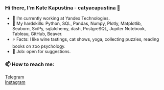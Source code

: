 ### Hi there, I'm Kate Kapustina - catyacapustina 👋

- 🔭 I’m currently working at Yandex Technologies.
- 🌱 My hardskills: Python, SQL, Pandas, Numpy, Plotly, Matplotlib, Seaborn, SciPy, sqlalchemy, dash, PostgreSQL, Jupiter Notebook, Tableau, GitHub, Beaver.
- ⚡ Facts: I like wine tastings, cat shows, yoga, collecting puzzles, reading books on zoo psychology.
- 🥅 Job: open for suggestions.

### 📫 How to reach me:
[Telegram](https://t.me/Kate_Kapustinaa)  
[Instagram](https://instagram.com/caterinacapustina?igshid=MzRlODBiNWFlZA==) 

